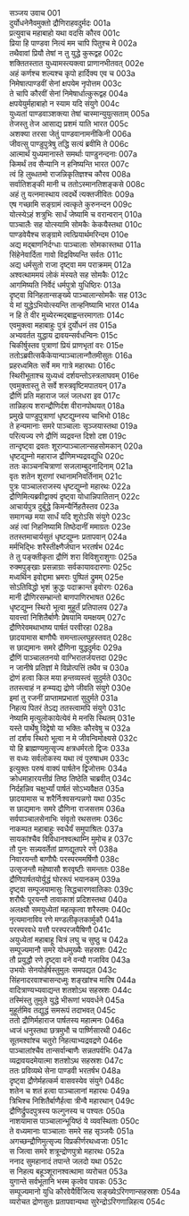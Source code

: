 सञ्जय उवाच	001  
दुर्योधनेनैवमुक्तो द्रौणिराहवदुर्मदः	001a  
प्रत्युवाच महाबाहो यथा वदसि कौरव	001c  
प्रिया हि पाण्डवा नित्यं मम चापि पितुश्च मे	002a  
तथैवावां प्रियौ तेषां न तु युद्धे कुरूद्वह	002c  
शक्तितस्तात युध्यामस्त्यक्त्वा प्राणानभीतवत्	002e  
अहं कर्णश्च शल्यश्च कृपो हार्दिक्य एव च	003a  
निमेषात्पाण्डवीं सेनां क्षपयेम नृपोत्तम	003c  
ते चापि कौरवीं सेनां निमेषार्धात्कुरूद्वह	004a  
क्षपयेयुर्महाबाहो न स्याम यदि संयुगे	004c  
युध्यतां पाण्डवाञ्शक्त्या तेषां चास्मान्युयुत्सताम्	005a  
तेजस्तु तेज आसाद्य प्रशमं याति भारत	005c  
अशक्या तरसा जेतुं पाण्डवानामनीकिनी	006a  
जीवत्सु पाण्डुपुत्रेषु तद्धि सत्यं ब्रवीमि ते	006c  
आत्मार्थं युध्यमानास्ते समर्थाः पाण्डुनन्दनाः	007a  
किमर्थं तव सैन्यानि न हनिष्यन्ति भारत	007c  
त्वं हि लुब्धतमो राजन्निकृतिज्ञश्च कौरव	008a  
सर्वातिशङ्की मानी च ततोऽस्मानतिशङ्कसे	008c  
अहं तु यत्नमास्थाय त्वदर्थे त्यक्तजीवितः	009a  
एष गच्छामि सङ्ग्रामं त्वत्कृते कुरुनन्दन	009c  
योत्स्येऽहं शत्रुभिः सार्धं जेष्यामि च वरान्वरान्	010a  
पाञ्चालैः सह योत्स्यामि सोमकैः केकयैस्तथा	010c  
पाण्डवेयैश्च सङ्ग्रामे त्वत्प्रियार्थमरिन्दम	010e  
अद्य मद्बाणनिर्दग्धाः पाञ्चालाः सोमकास्तथा	011a  
सिंहेनेवार्दिता गावो विद्रविष्यन्ति सर्वतः	011c  
अद्य धर्मसुतो राजा दृष्ट्वा मम पराक्रमम्	012a  
अश्वत्थाममयं लोकं मंस्यते सह सोमकैः	012c  
आगमिष्यति निर्वेदं धर्मपुत्रो युधिष्ठिरः	013a  
दृष्ट्वा विनिहतान्सङ्ख्ये पाञ्चालान्सोमकैः सह	013c  
ये मां युद्धेऽभियोत्स्यन्ति तान्हनिष्यामि भारत	014a  
न हि ते वीर मुच्येरन्मद्बाह्वन्तरमागताः	014c  
एवमुक्त्वा महाबाहुः पुत्रं दुर्योधनं तव	015a  
अभ्यवर्तत युद्धाय द्रावयन्सर्वधन्विनः	015c  
चिकीर्षुस्तव पुत्राणां प्रियं प्राणभृतां वरः	015e  
ततोऽब्रवीत्सकैकेयान्पाञ्चालान्गौतमीसुतः	016a  
प्रहरध्वमितः सर्वे मम गात्रे महारथाः	016c  
स्थिरीभूताश्च युध्यध्वं दर्शयन्तोऽस्त्रलाघवम्	016e  
एवमुक्तास्तु ते सर्वे शस्त्रवृष्टिमपातयन्	017a  
द्रौणिं प्रति महाराज जलं जलधरा इव	017c  
तान्निहत्य शरान्द्रौणिर्दश वीरानपोथयत्	018a  
प्रमुखे पाण्डुपुत्राणां धृष्टद्युम्नस्य चाभिभो	018c  
ते हन्यमानाः समरे पाञ्चालाः सृञ्जयास्तथा	019a  
परित्यज्य रणे द्रौणिं व्यद्रवन्त दिशो दश	019c  
तान्दृष्ट्वा द्रवतः शूरान्पाञ्चालान्सहसोमकान्	020a  
धृष्टद्युम्नो महाराज द्रौणिमभ्यद्रवद्युधि	020c  
ततः काञ्चनचित्राणां सजलाम्बुदनादिनाम्	021a  
वृतः शतेन शूराणां रथानामनिवर्तिनाम्	021c  
पुत्रः पाञ्चालराजस्य धृष्टद्युम्नो महारथः	022a  
द्रौणिमित्यब्रवीद्वाक्यं दृष्ट्वा योधान्निपातितान्	022c  
आचार्यपुत्र दुर्बुद्धे किमन्यैर्निहतैस्तव	023a  
समागच्छ मया सार्धं यदि शूरोऽसि संयुगे	023c  
अहं त्वां निहनिष्यामि तिष्ठेदानीं ममाग्रतः	023e  
ततस्तमाचार्यसुतं धृष्टद्युम्नः प्रतापवान्	024a  
मर्मभिद्भिः शरैस्तीक्ष्णैर्जघान भरतर्षभ	024c  
ते तु पङ्क्तीकृता द्रौणिं शरा विविशुराशुगाः	025a  
रुक्मपुङ्खाः प्रसन्नाग्राः सर्वकायावदारणाः	025c  
मध्वर्थिन इवोद्दामा भ्रमराः पुष्पितं द्रुमम्	025e  
सोऽतिविद्धो भृशं क्रुद्धः पदाक्रान्त इवोरगः	026a  
मानी द्रौणिरसम्भ्रान्तो बाणपाणिरभाषत	026c  
धृष्टद्युम्न स्थिरो भूत्वा मुहूर्तं प्रतिपालय	027a  
यावत्त्वां निशितैर्बाणैः प्रेषयामि यमक्षयम्	027c  
द्रौणिरेवमथाभाष्य पार्षतं परवीरहा	028a  
छादयामास बाणौघैः समन्ताल्लघुहस्तवत्	028c  
स छाद्यमानः समरे द्रौणिना युद्धदुर्मदः	029a  
द्रौणिं पाञ्चालतनयो वाग्भिरातर्जयत्तदा	029c  
न जानीषे प्रतिज्ञां मे विप्रोत्पत्तिं तथैव च	030a  
द्रोणं हत्वा किल मया हन्तव्यस्त्वं सुदुर्मते	030c  
ततस्त्वाहं न हन्म्यद्य द्रोणे जीवति संयुगे	030e  
इमां तु रजनीं प्राप्तामप्रभातां सुदुर्मते	031a  
निहत्य पितरं तेऽद्य ततस्त्वामपि संयुगे	031c  
नेष्यामि मृत्युलोकायेत्येवं मे मनसि स्थितम्	031e  
यस्ते पार्थेषु विद्वेषो या भक्तिः कौरवेषु च	032a  
तां दर्शय स्थिरो भूत्वा न मे जीवन्विमोक्ष्यसे	032c  
यो हि ब्राह्मण्यमुत्सृज्य क्षत्रधर्मरतो द्विजः	033a  
स वध्यः सर्वलोकस्य यथा त्वं पुरुषाधम	033c  
इत्युक्तः परुषं वाक्यं पार्षतेन द्विजोत्तमः	034a  
क्रोधमाहारयत्तीव्रं तिष्ठ तिष्ठेति चाब्रवीत्	034c  
निर्दहन्निव चक्षुर्भ्यां पार्षतं सोऽभ्यवैक्षत	035a  
छादयामास च शरैर्निःश्वसन्पन्नगो यथा	035c  
स छाद्यमानः समरे द्रौणिना राजसत्तम	036a  
सर्वपाञ्चालसेनाभिः संवृतो रथसत्तमः	036c  
नाकम्पत महाबाहुः स्वधैर्यं समुपाश्रितः	037a  
सायकांश्चैव विविधानश्वत्थाम्नि मुमोच ह	037c  
तौ पुनः सन्न्यवर्तेतां प्राणद्यूतपरे रणे	038a  
निवारयन्तौ बाणौघैः परस्परममर्षिणौ	038c  
उत्सृजन्तौ महेष्वासौ शरवृष्टीः समन्ततः	038e  
द्रौणिपार्षतयोर्युद्धं घोररूपं भयानकम्	039a  
दृष्ट्वा सम्पूजयामासुः सिद्धचारणवातिकाः	039c  
शरौघैः पूरयन्तौ तावाकाशं प्रदिशस्तथा	040a  
अलक्ष्यौ समयुध्येतां महत्कृत्वा शरैस्तमः	040c  
नृत्यमानाविव रणे मण्डलीकृतकार्मुकौ	041a  
परस्परवधे यत्तौ परस्परजयैषिणौ	041c  
अयुध्येतां महाबाहू चित्रं लघु च सुष्ठु च	042a  
सम्पूज्यमानौ समरे योधमुख्यैः सहस्रशः	042c  
तौ प्रयुद्धौ रणे दृष्ट्वा वने वन्यौ गजाविव	043a  
उभयोः सेनयोर्हर्षस्तुमुलः समपद्यत	043c  
सिंहनादरवाश्चासन्दध्मुः शङ्खांश्च मारिष	044a  
वादित्राण्यभ्यवाद्यन्त शतशोऽथ सहस्रशः	044c  
तस्मिंस्तु तुमुले युद्धे भीरूणां भयवर्धने	045a  
मुहूर्तमिव तद्युद्धं समरूपं तदाभवत्	045c  
ततो द्रौणिर्महाराज पार्षतस्य महात्मनः	046a  
ध्वजं धनुस्तथा छत्रमुभौ च पार्ष्णिसारथी	046c  
सूतमश्वांश्च चतुरो निहत्याभ्यद्रवद्रणे	046e  
पाञ्चालांश्चैव तान्सर्वान्बाणैः सन्नतपर्वभिः	047a  
व्यद्रावयदमेयात्मा शतशोऽथ सहस्रशः	047c  
ततः प्रविव्यथे सेना पाण्डवी भरतर्षभ	048a  
दृष्ट्वा द्रौणेर्महत्कर्म वासवस्येव संयुगे	048c  
शतेन च शतं हत्वा पाञ्चालानां महारथः	049a  
त्रिभिश्च निशितैर्बाणैर्हत्वा त्रीन्वै महारथान्	049c  
द्रौणिर्द्रुपदपुत्रस्य फल्गुनस्य च पश्यतः	050a  
नाशयामास पाञ्चालान्भूयिष्ठं ये व्यवस्थिताः	050c  
ते वध्यमानाः पाञ्चालाः समरे सह सृञ्जयैः	051a  
अगच्छन्द्रौणिमुत्सृज्य विप्रकीर्णरथध्वजाः	051c  
स जित्वा समरे शत्रून्द्रोणपुत्रो महारथः	052a  
ननाद सुमहानादं तपान्ते जलदो यथा	052c  
स निहत्य बहूञ्शूरानश्वत्थामा व्यरोचत	053a  
युगान्ते सर्वभूतानि भस्म कृत्वेव पावकः	053c  
सम्पूज्यमानो युधि कौरवेयैर्विजित्य सङ्ख्येऽरिगणान्सहस्रशः	054a  
व्यरोचत द्रोणसुतः प्रतापवान्यथा सुरेन्द्रोऽरिगणान्निहत्य	054c  
